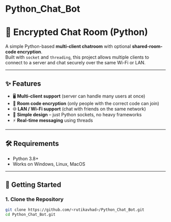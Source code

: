 # Python_Chat_Bot
# 🔐 Encrypted Chat Room (Python)

A simple Python-based **multi-client chatroom** with optional **shared-room-code encryption**.  
Built with `socket` and `threading`, this project allows multiple clients to connect to a server and chat securely over the same Wi-Fi or LAN.

---

## ✨ Features
- 🖥️ **Multi-client support** (server can handle many users at once)
- 🔑 **Room code encryption** (only people with the correct code can join)
- 🌐 **LAN / Wi-Fi support** (chat with friends on the same network)
- 🧩 **Simple design** – just Python sockets, no heavy frameworks
- ⚡ **Real-time messaging** using threads

---

## 🛠️ Requirements
- Python 3.8+  
- Works on Windows, Linux, MacOS

---

## 🚀 Getting Started

### 1. Clone the Repository
```bash
git clone https://github.com/<rutikavhad>/Python_Chat_Bot.git
cd Python_Chat_Bot.git

